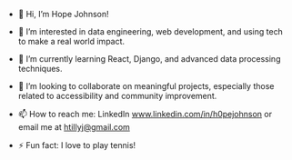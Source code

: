 - 👋 Hi, I’m Hope Johnson!

- 👀 I’m interested in data engineering, web development, and using tech to make a real world impact.

- 🌱 I’m currently learning React, Django, and advanced data processing techniques.

- 💞️ I’m looking to collaborate on meaningful projects, especially those related to accessibility and community improvement.

- 📫 How to reach me: LinkedIn www.linkedin.com/in/h0pejohnson or email me at htillyj@gmail.com

- ⚡ Fun fact: I love to play tennis!


